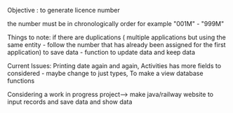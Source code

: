 Objective : to generate licence number

the number must be in chronologically order for example "001M" - "999M"

Things to note:
if there are duplications ( multiple applications but using the same entity - follow the number that has already been assigned for the first application)
to save data - function to update data and keep data 

Current Issues:
Printing date again and again,
Activities has more fields to considered - maybe change to just types,
To make a view database functions


Considering a work in progress project--> make java/railway website to input records and save data and show data 
